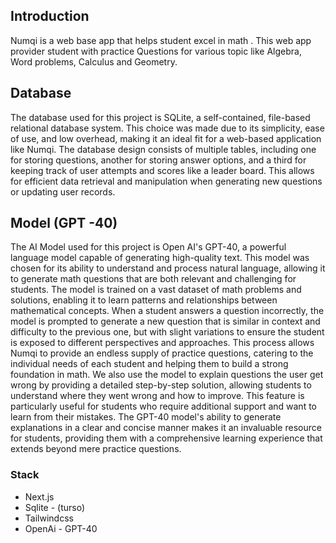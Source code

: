 ## Introduction

Numqi is a web base app that helps student excel in math . This web app provider student with practice Questions for various topic like Algebra, Word problems, Calculus and Geometry.

##  Database

 The database used for this project is SQLite, a self-contained, file-based relational database system. This choice was made due to its simplicity, ease of use, and low overhead, making it an ideal fit for a web-based application like Numqi. The database design consists of multiple tables, including one for storing questions, another for storing answer options, and a third for keeping track of user attempts and scores like a leader board. This allows for efficient data retrieval and manipulation when generating new questions or updating user records.

## Model (GPT -40)

The AI Model used for this project is Open AI's GPT-40, a powerful language model capable of generating high-quality text. This model was chosen for its ability to understand and process natural language, allowing it to generate math questions that are both relevant and challenging for students. The model is trained on a vast dataset of math problems and solutions, enabling it to learn patterns and relationships between mathematical concepts. When a student answers a question incorrectly, the model is prompted to generate a new question that is similar in context and difficulty to the previous one, but with slight variations to ensure the student is exposed to different perspectives and approaches. This process allows Numqi to provide an endless supply of practice questions, catering to the individual needs of each student and helping them to build a strong foundation in math. We also use the model to explain questions the user get wrong by providing a detailed step-by-step solution, allowing students to understand where they went wrong and how to improve. This feature is particularly useful for students who require additional support and want to learn from their mistakes. The GPT-40 model's ability to generate explanations in a clear and concise manner makes it an invaluable resource for students, providing them with a comprehensive learning experience that extends beyond mere practice questions.

### Stack

* Next.js
* Sqlite - (turso)
* Tailwindcss
* OpenAi - GPT-40

